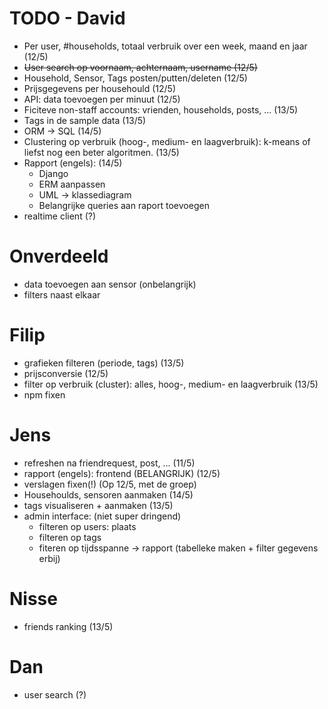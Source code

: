 TODO - David
============
- Per user, #households, totaal verbruik over een week, maand en jaar (12/5)
- ~~User search op voornaam, achternaam, username (12/5)~~
- Household, Sensor, Tags posten/putten/deleten (12/5)
- Prijsgegevens per househould (12/5)
- API: data toevoegen per minuut (12/5)
- Ficiteve non-staff accounts: vrienden, households, posts, ... (13/5)
- Tags in de sample data (13/5)
- ORM -> SQL (14/5)
- Clustering op verbruik (hoog-, medium- en laagverbruik): k-means of liefst nog een beter algoritmen. (13/5)
- Rapport (engels): (14/5)
    - Django
    - ERM aanpassen
    - UML -> klassediagram
    - Belangrijke queries aan raport toevoegen
- realtime client (?)

Onverdeeld
==========
- data toevoegen aan sensor (onbelangrijk)
- filters naast elkaar

Filip
========
- grafieken filteren (periode, tags) (13/5)
- prijsconversie (12/5)
- filter op verbruik (cluster): alles, hoog-, medium- en laagverbruik (13/5)
- npm fixen

Jens
====
- refreshen na friendrequest, post, ... (11/5)
- rapport (engels): frontend (BELANGRIJK) (12/5)
- verslagen fixen(!) (Op 12/5, met de groep)
- Househoulds, sensoren aanmaken (14/5)
- tags visualiseren + aanmaken (13/5)
- admin interface: (niet super dringend)
    - filteren op users: plaats
    - filteren op tags
    - fiteren op tijdsspanne
    -> rapport (tabelleke maken + filter gegevens erbij)

Nisse
=====
- friends ranking (13/5)

Dan
===
- user search (?)
